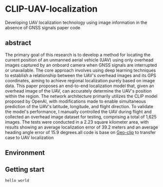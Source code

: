# CLIP-UAV-localization
Developing UAV localization technology using image information in the absence of GNSS signals paper code
## abstract
The primary goal of this research is to develop a method for locating the current position of an unmanned aerial vehicle (UAV) using only overhead images captured by an onboard camera when GNSS signals are interrupted or unavailable. The core approach involves using deep learning techniques to establish a relationship between the UAV's overhead images and its GPS coordinates, aiming to achieve regional localization purely based on image data. This paper proposes an end-to-end localization model that, given an overhead image of the UAV, can accurately determine the UAV's position within the region. The network architecture primarily utilizes the CLIP model proposed by OpenAI, with modifications made to enable simultaneous prediction of the UAV's latitude, longitude, and flight direction. To validate the model's performance, I manually controlled the UAV during flight and collected an overhead image dataset for testing, comprising a total of 1,625 images. The tests were conducted in a 2.23 square kilometer area, with results showing an average localization error of 39.2 meters and an average heading angle error of 15.9 degrees.all code is base on [Geo-clip](https://github.com/VicenteVivan/geo-clip) to transfer case to UAV localization
## Environment
## Getting start
```bash
hello world
```
